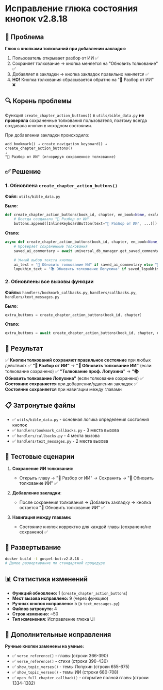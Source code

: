 # Исправление глюка состояния кнопок v2.8.18

## 🎯 Проблема
**Глюк с кнопками толкований при добавлении закладок:**
1. Пользователь открывает разбор от ИИ ✅
2. Сохраняет толкование → кнопка меняется на "Обновить толкование" ✅
3. Добавляет в закладки → кнопка закладок правильно меняется ✅
4. **НО!** Кнопка толкования сбрасывается обратно на "🤖 Разбор от ИИ" ❌

## 🔍 Корень проблемы
Функция `create_chapter_action_buttons()` в `utils/bible_data.py` **не проверяла** сохраненные толкования пользователя, поэтому всегда создавала кнопки в исходном состоянии.

При добавлении закладки происходило:
```
add_bookmark() → create_navigation_keyboard() → create_chapter_action_buttons()
↓
"🤖 Разбор от ИИ" (игнорируя сохраненное толкование)
```

## ✅ Решение

### 1. Обновлена `create_chapter_action_buttons()`
**Файл:** `utils/bible_data.py`

**Было:**
```python
def create_chapter_action_buttons(book_id, chapter, en_book=None, exclude_ai=False):
    # Всегда создавала "🤖 Разбор от ИИ"
    buttons.append([InlineKeyboardButton(text="🤖 Разбор от ИИ", ...)])
```

**Стало:**
```python
async def create_chapter_action_buttons(book_id, chapter, en_book=None, exclude_ai=False, user_id=None):
    # Проверяет сохраненные толкования
    saved_ai_commentary = await universal_db_manager.get_saved_commentary(...)
    
    # Умный выбор текста кнопки
    ai_text = "🔄 Обновить толкование ИИ" if saved_ai_commentary else "🤖 Разбор от ИИ"
    lopukhin_text = "📚 Обновить толкование Лопухина" if saved_lopukhin_commentary else "Толкование проф. Лопухина"
```

### 2. Обновлены все вызовы функции
**Файлы:** `handlers/bookmark_callbacks.py`, `handlers/callbacks.py`, `handlers/text_messages.py`

**Было:**
```python
extra_buttons = create_chapter_action_buttons(book_id, chapter)
```

**Стало:**
```python
extra_buttons = await create_chapter_action_buttons(book_id, chapter, user_id=user_id)
```

## 🎯 Результат
✅ **Кнопки толкований сохраняют правильное состояние** при любых действиях
✅ **"🤖 Разбор от ИИ"** → **"🔄 Обновить толкование ИИ"** (если толкование сохранено)
✅ **"Толкование проф. Лопухина"** → **"📚 Обновить толкование Лопухина"** (если толкование сохранено)
✅ **Состояние сохраняется** при добавлении/удалении закладок
✅ **Состояние сохраняется** при навигации между главами

## 📋 Затронутые файлы
- ✅ `utils/bible_data.py` - основная логика определения состояния кнопок
- ✅ `handlers/bookmark_callbacks.py` - 3 места вызова
- ✅ `handlers/callbacks.py` - 4 места вызова
- ✅ `handlers/text_messages.py` - 2 места вызова

## 🧪 Тестовые сценарии
1. **Сохранение ИИ толкования:**
   - Открыть главу → "🤖 Разбор от ИИ" → Сохранить → "🔄 Обновить толкование ИИ" ✅
   
2. **Добавление закладки:**
   - После сохранения толкования → Добавить закладку → кнопка остается "🔄 Обновить толкование ИИ" ✅
   
3. **Навигация между главами:**
   - Состояние кнопок корректно для каждой главы (сохранено/не сохранено) ✅

## 🚀 Развертывание
```bash
docker build -t gospel-bot:v2.8.18 .
# Далее развертывание по стандартной процедуре
```

## 📊 Статистика изменений
- **Функций обновлено:** 1 (`create_chapter_action_buttons`)
- **Мест вызова исправлено:** 9 (через функцию)
- **Ручных кнопок исправлено:** 5 (в `text_messages.py`)
- **Файлов затронуто:** 4
- **Строк изменено:** ~50
- **Тип изменения:** Исправление глюка UI

## 🔧 Дополнительные исправления
**Ручные кнопки заменены на умные:**
- ✅ `verse_reference()` - главы (строки 366-390)
- ✅ `verse_reference()` - стихи (строки 390-430) 
- ✅ `show_topic_verses()` - темы Лопухин (строки 655-675)
- ✅ `show_topic_verses()` - темы ИИ (строки 680-708)
- ✅ `open_full_chapter_callback()` - открытие полной главы (строки 1334-1382) 